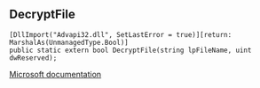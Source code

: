 ## DecryptFile

```
[DllImport("Advapi32.dll", SetLastError = true)][return: MarshalAs(UnmanagedType.Bool)]
public static extern bool DecryptFile(string lpFileName, uint dwReserved);
```

[Microsoft documentation](https://docs.microsoft.com/en-us/windows/win32/api/winbase/nf-winbase-decryptfilew)
